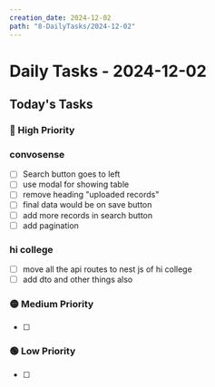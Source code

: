 ```yaml
---
creation_date: 2024-12-02
path: "8-DailyTasks/2024-12-02"
---
```

# Daily Tasks - 2024-12-02

## Today's Tasks
### 🔴 High Priority
### convosense
- [ ] Search button goes to left 
- [ ] use modal for showing table
- [ ] remove heading "uploaded records"
- [ ] final data would be on save button 
- [ ] add more records in search button 
- [ ] add pagination

### hi college 
 - [ ] move all the api routes to nest js of hi college 
 - [ ] add dto and other things also 

### 🟡 Medium Priority
- [ ] 

### 🟢 Low Priority
- [ ] 
